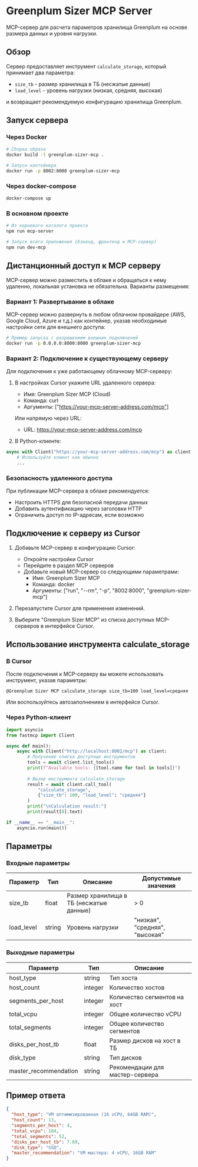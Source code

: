 # Greenplum Sizer MCP Server

MCP-сервер для расчета параметров хранилища Greenplum на основе размера данных и уровня нагрузки.

## Обзор

Сервер предоставляет инструмент `calculate_storage`, который принимает два параметра:
- `size_tb` - размер хранилища в ТБ (несжатые данные)
- `load_level` - уровень нагрузки (низкая, средняя, высокая)

и возвращает рекомендуемую конфигурацию хранилища Greenplum.

## Запуск сервера

### Через Docker

```bash
# Сборка образа
docker build -t greenplum-sizer-mcp .

# Запуск контейнера
docker run -p 8002:8000 greenplum-sizer-mcp
```

### Через docker-compose

```bash
docker-compose up
```

### В основном проекте

```bash
# Из корневого каталога проекта
npm run mcp-server

# Запуск всего приложения (бэкенд, фронтенд и MCP-сервер)
npm run dev-mcp
```

## Дистанционный доступ к MCP серверу

MCP-сервер можно разместить в облаке и обращаться к нему удаленно, локальная установка не обязательна. Варианты размещения:

### Вариант 1: Развертывание в облаке

MCP-сервер можно развернуть в любом облачном провайдере (AWS, Google Cloud, Azure и т.д.) как контейнер, указав необходимые настройки сети для внешнего доступа:

```bash
# Пример запуска с разрешением внешних подключений
docker run -p 0.0.0.0:8000:8000 greenplum-sizer-mcp
```

### Вариант 2: Подключение к существующему серверу

Для подключения к уже работающему облачному MCP-серверу:

1. В настройках Cursor укажите URL удаленного сервера:
   - Имя: Greenplum Sizer MCP (Cloud)
   - Команда: curl
   - Аргументы: ["https://your-mcp-server-address.com/mcp"]

   Или напрямую через URL:
   - URL: https://your-mcp-server-address.com/mcp

2. В Python-клиенте:
```python
async with Client("https://your-mcp-server-address.com/mcp") as client:
    # Используйте клиент как обычно
    ...
```

### Безопасность удаленного доступа

При публикации MCP-сервера в облаке рекомендуется:
- Настроить HTTPS для безопасной передачи данных
- Добавить аутентификацию через заголовки HTTP
- Ограничить доступ по IP-адресам, если возможно

## Подключение к серверу из Cursor

1. Добавьте MCP-сервер в конфигурацию Cursor:
   - Откройте настройки Cursor
   - Перейдите в раздел MCP серверов
   - Добавьте новый MCP-сервер со следующими параметрами:
     - Имя: Greenplum Sizer MCP
     - Команда: docker
     - Аргументы: ["run", "--rm", "-p", "8002:8000", "greenplum-sizer-mcp"]

2. Перезапустите Cursor для применения изменений.

3. Выберите "Greenplum Sizer MCP" из списка доступных MCP-серверов в интерфейсе Cursor.

## Использование инструмента calculate_storage

### В Cursor

После подключения к MCP-серверу вы можете использовать инструмент, указав параметры:

```
@Greenplum Sizer MCP calculate_storage size_tb=100 load_level=средняя
```

Или воспользуйтесь автозаполнением в интерфейсе Cursor.

### Через Python-клиент

```python
import asyncio
from fastmcp import Client

async def main():
    async with Client("http://localhost:8002/mcp") as client:
        # Получение списка доступных инструментов
        tools = await client.list_tools()
        print(f"Available tools: {[tool.name for tool in tools]}")
        
        # Вызов инструмента calculate_storage
        result = await client.call_tool(
            "calculate_storage", 
            {"size_tb": 100, "load_level": "средняя"}
        )
        print("\nCalculation result:")
        print(result[0].text)

if __name__ == "__main__":
    asyncio.run(main())
```

## Параметры

### Входные параметры

| Параметр | Тип | Описание | Допустимые значения |
|----------|-----|----------|-------------------|
| size_tb | float | Размер хранилища в ТБ (несжатые данные) | > 0 |
| load_level | string | Уровень нагрузки | "низкая", "средняя", "высокая" |

### Выходные параметры

| Параметр | Тип | Описание |
|----------|-----|----------|
| host_type | string | Тип хоста |
| host_count | integer | Количество хостов |
| segments_per_host | integer | Количество сегментов на хост |
| total_vcpu | integer | Общее количество vCPU |
| total_segments | integer | Общее количество сегментов |
| disks_per_host_tb | float | Размер дисков на хост в ТБ |
| disk_type | string | Тип дисков |
| master_recommendation | string | Рекомендации для мастер-сервера |

## Пример ответа

```json
{
  "host_type": "VM оптимизированная (16 vCPU, 64GB RAM)",
  "host_count": 13,
  "segments_per_host": 4,
  "total_vcpu": 104,
  "total_segments": 52,
  "disks_per_host_tb": 7.69,
  "disk_type": "SSD",
  "master_recommendation": "VM мастера: 4 vCPU, 16GB RAM"
}
``` 